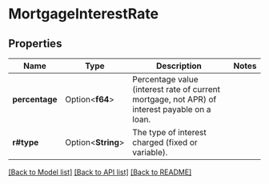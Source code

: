 # MortgageInterestRate

## Properties

Name | Type | Description | Notes
------------ | ------------- | ------------- | -------------
**percentage** | Option<**f64**> | Percentage value (interest rate of current mortgage, not APR) of interest payable on a loan. | 
**r#type** | Option<**String**> | The type of interest charged (fixed or variable). | 

[[Back to Model list]](../README.md#documentation-for-models) [[Back to API list]](../README.md#documentation-for-api-endpoints) [[Back to README]](../README.md)


